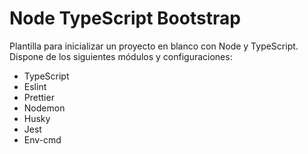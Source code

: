 # Node TypeScript Bootstrap
Plantilla para inicializar un proyecto en blanco con Node y TypeScript. Dispone de los siguientes módulos y configuraciones:

* TypeScript
* Eslint
* Prettier
* Nodemon
* Husky
* Jest
* Env-cmd
